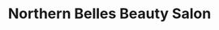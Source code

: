 ---
title: "Northern Belles Beauty Salon"
url: /darlington/northern-belles-beauty-salon/
shop: Kosmetik
---